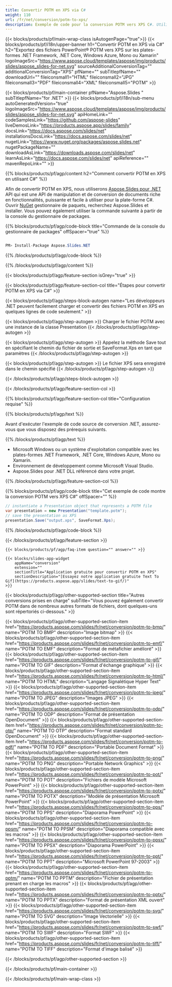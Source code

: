 ```yaml
---
title: Convertir POTM en XPS via C#
weight: 110
url: /fr/net/conversion/potm-to-xps/ 
description: Exemple de code pour la conversion POTM vers XPS C#. Utilisez le code d'exemple d'API pour la conversion de fichiers POTM par lots en XPS dans VB.NET, Asp.NET ou toute application basée sur .NET.
---
```


{{< blocks/products/pf/main-wrap-class isAutogenPage="true">}}
{{< blocks/products/pf/i18n/upper-banner h1="Convertir POTM en XPS via C#" h2="Exportez des fichiers PowerPoint® POTM vers XPS sur les plates-formes .NET Framework, .NET Core, Windows Azure, Mono ou Xamarin" logoImageSrc="https://www.aspose.cloud/templates/aspose/img/products/slides/aspose_slides-for-net.svg" sourceAdditionalConversionTag="" additionalConversionTag="XPS" pfName="" subTitlepfName="" downloadUrl="" fileiconsmall1="HTML" fileiconsmall2="JPG" fileiconsmall3="PDF" fileiconsmall4="XML" fileiconsmall5="POTM" >}}

{{< blocks/products/pf/main-container pfName="Aspose.Slides " subTitlepfName="for .NET" >}}
{{< blocks/products/pf/i18n/sub-menu autoGeneratedVersion="true" logoImageSrc="https://www.aspose.cloud/templates/aspose/img/products/slides/aspose_slides-for-net.svg" apiHomeLink="" codeSamplesLink="https://github.com/aspose-slides" liveDemosLink="https://products.aspose.app/slides/family" docsLink="https://docs.aspose.com/slides/net" installationsDocsLink="https://docs.aspose.com/slides/net" nugetLink="https://www.nuget.org/packages/aspose.slides.net" nugetPackageName="" downloadAsLink="https://downloads.aspose.com/slides/net" learnAsLink="https://docs.aspose.com/slides/net" apiReference="" mavenRepoLink="" >}}

{{% blocks/products/pf/agp/content h2="Comment convertir POTM en XPS en utilisant C#" %}}

 Afin de convertir POTM en XPS, nous utiliserons
 [Aspose.Slides pour .NET](https://products.aspose.com/slides/fr/net)
 API qui est une API de manipulation et de conversion de documents riche en fonctionnalités, puissante et facile à utiliser pour la plate-forme C#. Ouvrir
 [NuGet](https://www.nuget.org/packages/aspose.slides.net)
 gestionnaire de paquets, recherchez
 Aspose.Slides
 et installer. Vous pouvez également utiliser la commande suivante à partir de la console du gestionnaire de packages.

{{% blocks/products/pf/agp/code-block title="Commande de la console du gestionnaire de packages" offSpacer="true" %}}

```cs

PM> Install-Package Aspose.Slides.NET

```

{{% /blocks/products/pf/agp/code-block %}}

{{% /blocks/products/pf/agp/content %}}

{{< blocks/products/pf/agp/feature-section isGrey="true" >}}


{{< blocks/products/pf/agp/feature-section-col title="Étapes pour convertir POTM en XPS via C#" >}}

{{< blocks/products/pf/agp/steps-block-autogen name="Les développeurs .NET peuvent facilement charger et convertir des fichiers POTM en XPS en quelques lignes de code seulement." >}}

{{< blocks/products/pf/agp/step-autogen >}}
Charger le fichier POTM avec une instance de la classe Presentation
{{< /blocks/products/pf/agp/step-autogen >}}

{{< blocks/products/pf/agp/step-autogen >}}
Appelez la méthode Save tout en spécifiant le chemin du fichier de sortie et SaveFormat.Xps en tant que paramètres
{{< /blocks/products/pf/agp/step-autogen >}}

{{< blocks/products/pf/agp/step-autogen >}}
Le fichier XPS sera enregistré dans le chemin spécifié
{{< /blocks/products/pf/agp/step-autogen >}}

{{< /blocks/products/pf/agp/steps-block-autogen >}}

{{< /blocks/products/pf/agp/feature-section-col >}}

{{% blocks/products/pf/agp/feature-section-col title="Configuration requise" %}}

{{% blocks/products/pf/agp/text %}}

 Avant d'exécuter l'exemple de code source de conversion .NET, assurez-vous que vous disposez des prérequis suivants.

{{% /blocks/products/pf/agp/text %}}

- Microsoft Windows ou un système d'exploitation compatible avec les plates-formes .NET Framework, .NET Core, Windows Azure, Mono ou Xamarin.
- Environnement de développement comme Microsoft Visual Studio.
- Aspose.Slides pour .NET DLL référencé dans votre projet.

{{% /blocks/products/pf/agp/feature-section-col %}}

{{% blocks/products/pf/agp/code-block title="Cet exemple de code montre la conversion POTM vers XPS C#" offSpacer="" %}}

```cs
// instantiate a Presentation object that represents a POTM file
var presentation = new Presentation("template.potm");
// save the presentation as XPS
presentation.Save("output.xps", SaveFormat.Xps); 

```

{{% /blocks/products/pf/agp/code-block %}}

{{< /blocks/products/pf/agp/feature-section >}}

    {{< blocks/products/pf/agp/faq-item question="" answer="" >}}
 

<!-- aboutfile Starts -->

<!-- aboutfile Ends -->

    {{< blocks/slides-app-widget 
        appName="conversion"
        extension=""
        sectionTitle="Application gratuite pour convertir POTM en XPS" 
        sectionDescription="[Essayez notre application gratuite Text To Gif](https://products.aspose.app/slides/text-to-gif/)" 
    >}}
    
{{< blocks/products/pf/agp/other-supported-section title="Autres conversions prises en charge" subTitle="Vous pouvez également convertir POTM dans de nombreux autres formats de fichiers, dont quelques-uns sont répertoriés ci-dessous." >}}

{{< blocks/products/pf/agp/other-supported-section-item href="https://products.aspose.com/slides/fr/net/conversion/potm-to-bmp/" name="POTM TO BMP" description="Image bitmap" >}}
{{< blocks/products/pf/agp/other-supported-section-item href="https://products.aspose.com/slides/fr/net/conversion/potm-to-emf/" name="POTM TO EMF" description="Format de métafichier amélioré" >}}
{{< blocks/products/pf/agp/other-supported-section-item href="https://products.aspose.com/slides/fr/net/conversion/potm-to-gif/" name="POTM TO GIF" description="Format d'échange graphique" >}}
{{< blocks/products/pf/agp/other-supported-section-item href="https://products.aspose.com/slides/fr/net/conversion/potm-to-html/" name="POTM TO HTML" description="Langage Signalétique Hyper Text" >}}
{{< blocks/products/pf/agp/other-supported-section-item href="https://products.aspose.com/slides/fr/net/conversion/potm-to-jpeg/" name="POTM TO JPEG" description="Images JPEG" >}}
{{< blocks/products/pf/agp/other-supported-section-item href="https://products.aspose.com/slides/fr/net/conversion/potm-to-odp/" name="POTM TO ODP" description="Format de présentation OpenDocument" >}}
{{< blocks/products/pf/agp/other-supported-section-item href="https://products.aspose.com/slides/fr/net/conversion/potm-to-otp/" name="POTM TO OTP" description="Format standard OpenDocument" >}}
{{< blocks/products/pf/agp/other-supported-section-item href="https://products.aspose.com/slides/fr/net/conversion/potm-to-pdf/" name="POTM TO PDF" description="Portable Document Format" >}}
{{< blocks/products/pf/agp/other-supported-section-item href="https://products.aspose.com/slides/fr/net/conversion/potm-to-png/" name="POTM TO PNG" description="Portable Network Graphics" >}}
{{< blocks/products/pf/agp/other-supported-section-item href="https://products.aspose.com/slides/fr/net/conversion/potm-to-pot/" name="POTM TO POT" description="Fichiers de modèle Microsoft PowerPoint" >}}
{{< blocks/products/pf/agp/other-supported-section-item href="https://products.aspose.com/slides/fr/net/conversion/potm-to-potx/" name="POTM TO POTX" description="Modèle de présentation Microsoft PowerPoint" >}}
{{< blocks/products/pf/agp/other-supported-section-item href="https://products.aspose.com/slides/fr/net/conversion/potm-to-pps/" name="POTM TO PPS" description="Diaporama PowerPoint" >}}
{{< blocks/products/pf/agp/other-supported-section-item href="https://products.aspose.com/slides/fr/net/conversion/potm-to-ppsm/" name="POTM TO PPSM" description="Diaporama compatible avec les macros" >}}
{{< blocks/products/pf/agp/other-supported-section-item href="https://products.aspose.com/slides/fr/net/conversion/potm-to-ppsx/" name="POTM TO PPSX" description="Diaporama PowerPoint" >}}
{{< blocks/products/pf/agp/other-supported-section-item href="https://products.aspose.com/slides/fr/net/conversion/potm-to-ppt/" name="POTM TO PPT" description="Microsoft PowerPoint 97-2003" >}}
{{< blocks/products/pf/agp/other-supported-section-item href="https://products.aspose.com/slides/fr/net/conversion/potm-to-pptm/" name="POTM TO PPTM" description="Fichier de présentation prenant en charge les macros" >}}
{{< blocks/products/pf/agp/other-supported-section-item href="https://products.aspose.com/slides/fr/net/conversion/potm-to-pptx/" name="POTM TO PPTX" description="Format de présentation XML ouvert" >}}
{{< blocks/products/pf/agp/other-supported-section-item href="https://products.aspose.com/slides/fr/net/conversion/potm-to-svg/" name="POTM TO SVG" description="Image Vectorielle" >}}
{{< blocks/products/pf/agp/other-supported-section-item href="https://products.aspose.com/slides/fr/net/conversion/potm-to-swf/" name="POTM TO SWF" description="Format SWF" >}}
{{< blocks/products/pf/agp/other-supported-section-item href="https://products.aspose.com/slides/fr/net/conversion/potm-to-tiff/" name="POTM TO TIFF" description="Format d'image balisé" >}}

{{< /blocks/products/pf/agp/other-supported-section >}}

{{< /blocks/products/pf/main-container >}}
    
{{< /blocks/products/pf/main-wrap-class >}}